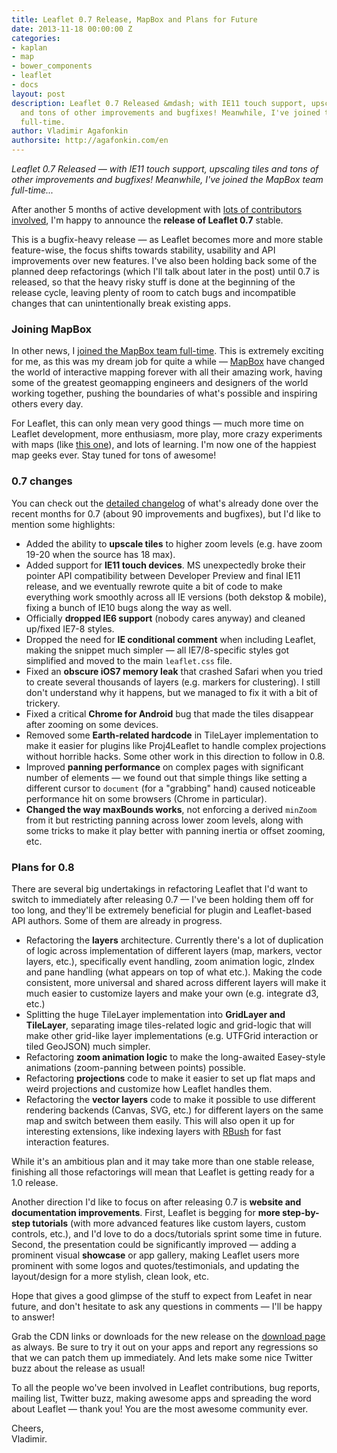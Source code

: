 ```yaml
---
title: Leaflet 0.7 Release, MapBox and Plans for Future
date: 2013-11-18 00:00:00 Z
categories:
- kaplan
- map
- bower_components
- leaflet
- docs
layout: post
description: Leaflet 0.7 Released &mdash; with IE11 touch support, upscaling tiles
  and tons of other improvements and bugfixes! Meanwhile, I've joined the MapBox team
  full-time.
author: Vladimir Agafonkin
authorsite: http://agafonkin.com/en
---
```


_Leaflet 0.7 Released &mdash; with IE11 touch support, upscaling tiles and tons of other improvements and bugfixes! Meanwhile, I've joined the MapBox team full-time..._

After another 5 months of active development with [lots of contributors involved](https://github.com/Leaflet/Leaflet/graphs/contributors?from=2013-06-27&to=2013-11-18&type=c), I'm happy to announce the **release of Leaflet 0.7** stable.

This is a bugfix-heavy release &mdash; as Leaflet becomes more and more stable feature-wise, the focus shifts towards stability, usability and API improvements over new features. I've also been holding back some of the planned deep refactorings (which I'll talk about later in the post) until 0.7 is released, so that the heavy risky stuff is done at the beginning of the release cycle, leaving plenty of room to catch bugs and incompatible changes that can unintentionally break existing apps.

### Joining MapBox

In other news, I [joined the MapBox team full-time](https://www.mapbox.com/blog/vladimir-agafonkin-joins-mapbox/). This is extremely exciting for me, as this was my dream job for quite a while &mdash; [MapBox](https://www.mapbox.com) have changed the world of interactive mapping forever with all their amazing work, having some of the greatest geomapping engineers and designers of the world working together, pushing the boundaries of what's possible and inspiring others every day.

For Leaflet, this can only mean very good things &mdash; much more time on Leaflet development, more enthusiasm, more play, more crazy experiments with maps (like [this one](https://www.mapbox.com/blog/dynamic-hill-shading/)), and lots of learning. I'm now one of the happiest map geeks ever. Stay tuned for tons of awesome!

### 0.7 changes

You can check out the [detailed changelog](https://github.com/Leaflet/Leaflet/blob/master/CHANGELOG.md#07-dev-master) of what's already done over the recent months for 0.7 (about 90 improvements and bugfixes), but I'd like to mention some highlights:

* Added the ability to **upscale tiles** to higher zoom levels (e.g. have zoom 19-20 when the source has 18 max).
* Added support for **IE11 touch devices**. MS unexpectedly broke their pointer API compatibility between Developer Preview and final IE11 release, and we eventually rewrote quite a bit of code to make everything work smoothly across all IE versions (both dekstop & mobile), fixing a bunch of IE10 bugs along the way as well.
* Officially **dropped IE6 support** (nobody cares anyway) and cleaned up/fixed IE7-8 styles.
* Dropped the need for **IE conditional comment** when including Leaflet, making the snippet much simpler &mdash; all IE7/8-specific styles got simplified and moved to the main `leaflet.css` file.
* Fixed an **obscure iOS7 memory leak** that crashed Safari when you tried to create several thousands of layers (e.g. markers for clustering). I still don't understand why it happens, but we managed to fix it with a bit of trickery.
* Fixed a critical **Chrome for Android** bug that made the tiles disappear after zooming on some devices.
* Removed some **Earth-related hardcode** in TileLayer implementation to make it easier for plugins like Proj4Leaflet to handle complex projections without horrible hacks. Some other work in this direction to follow in 0.8.
* Improved **panning performance** on complex pages with significant number of elements &mdash; we found out that simple things like setting a different cursor to `document` (for a "grabbing" hand) caused noticeable performance hit on some browsers (Chrome in particular).
* **Changed the way maxBounds works**, not enforcing a derived `minZoom` from it but restricting panning across lower zoom levels, along with some tricks to make it play better with panning inertia or offset zooming, etc.

### Plans for 0.8

There are several big undertakings in refactoring Leaflet that I'd want to switch to immediately after releasing 0.7 &mdash; I've been holding them off for too long, and they'll be extremely beneficial for plugin and Leaflet-based API authors. Some of them are already in progress.

* Refactoring the **layers** architecture. Currently there's a lot of duplication of logic across implementation of different layers (map, markers, vector layers, etc.), specifically event handling, zoom animation logic, zIndex and pane handling (what appears on top of what etc.). Making the code consistent, more universal and shared across different layers will make it much easier to customize layers and make your own (e.g. integrate d3, etc.)
* Splitting the huge TileLayer implementation into **GridLayer and TileLayer**, separating image tiles-related logic and grid-logic that will make other grid-like layer implementations (e.g. UTFGrid interaction or tiled GeoJSON) much simpler.
* Refactoring **zoom animation logic** to make the long-awaited Easey-style animations (zoom-panning between points) possible.
* Refactoring **projections** code to make it easier to set up flat maps and weird projections and customize how Leaflet handles them.
* Refactoring the **vector layers** code to make it possible to use different rendering backends (Canvas, SVG, etc.) for different layers on the same map and switch between them easily. This will also open it up for interesting extensions, like indexing layers with [RBush](https://github.com/mourner/rbush) for fast interaction features.

While it's an ambitious plan and it may take more than one stable release, finishing all those refactorings will mean that Leaflet is getting ready for a 1.0 release.

Another direction I'd like to focus on after releasing 0.7 is **website and documentation improvements**. First, Leaflet is begging for **more step-by-step tutorials** (with more advanced features like custom layers, custom controls, etc.), and I'd love to do a docs/tutorials sprint some time in future. Second, the presentation could be significantly improved &mdash; adding a prominent visual **showcase** or app gallery, making Leaflet users more prominent with some logos and quotes/testimonials, and updating the layout/design for a more stylish, clean look, etc.

Hope that gives a good glimpse of the stuff to expect from Leafet in near future, and don't hesitate to ask any questions in comments &mdash; I'll be happy to answer!

Grab the CDN links or downloads for the new release on the [download page](../../../download.html) as always. Be sure to try it out on your apps and report any regressions so that we can patch them up immediately. And lets make some nice Twitter buzz about the release as usual!

To all the people wo've been involved in Leaflet contributions, bug reports, mailing list, Twitter buzz, making awesome apps and spreading the word about Leaflet &mdash; thank you! You are the most awesome community ever.

Cheers,<br />
Vladimir.
